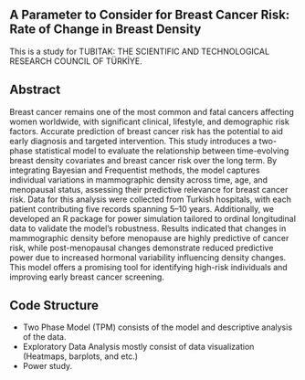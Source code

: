 ## A Parameter to Consider for Breast Cancer Risk: Rate of Change in Breast Density

This is a study for TUBITAK: THE SCIENTIFIC AND TECHNOLOGICAL RESEARCH COUNCIL OF TÜRKİYE.

## Abstract 
 	
Breast cancer remains one of the most common and fatal cancers affecting women worldwide, with significant clinical, lifestyle, and demographic risk factors. Accurate prediction of breast cancer risk has the potential to aid early diagnosis and targeted intervention. This study introduces a two-phase statistical model to evaluate the relationship between time-evolving breast density covariates and breast cancer risk over the long term. By integrating Bayesian and Frequentist methods, the model captures individual variations in mammographic density across time, age, and menopausal status, assessing their predictive relevance for breast cancer risk. Data for this analysis were collected from Turkish hospitals, with each patient contributing five records spanning 5–10 years. Additionally, we developed an R package for power simulation tailored to ordinal longitudinal data to validate the model’s robustness. Results indicated that changes in mammographic density before menopause are highly predictive of cancer risk, while post-menopausal changes demonstrate reduced predictive power due to increased hormonal variability influencing density changes. This model offers a promising tool for identifying high-risk individuals and improving early breast cancer screening.	

## Code Structure 

- Two Phase Model (TPM) consists of the model and descriptive analysis of the data.
- Exploratory Data Analysis mostly consist of data visualization (Heatmaps, barplots, and etc.)
- Power study.

